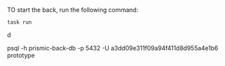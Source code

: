 TO start the back, run the following command:
```
task run
```
d


psql -h prismic-back-db -p 5432 -U a3dd09e311f09a94f411d8d955a4e1b6 prototype


